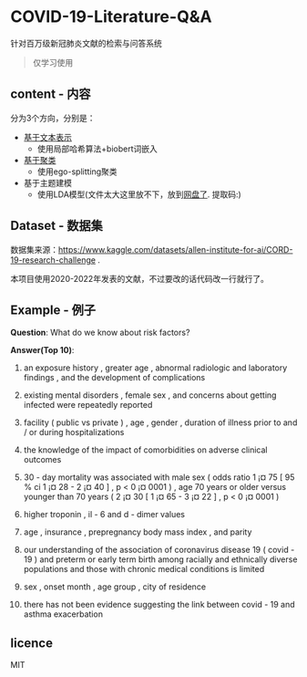 # COVID-19-Literature-Q&A
针对百万级新冠肺炎文献的检索与问答系统

> 仅学习使用

## content - 内容

分为3个方向，分别是：
- [基于文本表示](https://github.com/Robin-WZQ/COVID-19-Literature-QA/tree/main/Word_Representation)
  - 使用局部哈希算法+biobert词嵌入
- [基于聚类](https://github.com/Robin-WZQ/COVID-19-Literature-QA/tree/main/Clustering)
  - 使用ego-splitting聚类
- 基于主题建模
  - 使用LDA模型(文件太大这里放不下，放到[网盘了](). 提取码:)

## Dataset - 数据集

数据集来源：https://www.kaggle.com/datasets/allen-institute-for-ai/CORD-19-research-challenge .

本项目使用2020-2022年发表的文献，不过要改的话代码改一行就行了。

## Example - 例子

**Question**: What do we know about risk factors?

**Answer(Top 10)**:

1. an exposure history , greater age , abnormal radiologic and laboratory findings , and the development of complications

2. existing mental disorders , female sex , and concerns about getting infected were repeatedly reported

3. facility ( public vs private ) , age , gender , duration of illness prior to and / or during hospitalizations

4. the knowledge of the impact of comorbidities on adverse clinical outcomes

5. 30 - day mortality was associated with male sex ( odds ratio 1 ¡¤ 75 [ 95 % ci 1 ¡¤ 28 - 2 ¡¤ 40 ] , p < 0 ¡¤ 0001 ) , age 70 years or older versus younger than 70 years ( 2 ¡¤ 30 [ 1 ¡¤ 65 - 3 ¡¤ 22 ] , p < 0 ¡¤ 0001 )

6. higher troponin , il - 6 and d - dimer values

7. age , insurance , prepregnancy body mass index , and parity

8. our understanding of the association of coronavirus disease 19 ( covid - 19 ) and preterm or early term birth among racially and ethnically diverse populations and those with chronic medical conditions is limited

9. sex , onset month , age group , city of residence

10. there has not been evidence suggesting the link between covid - 19 and asthma exacerbation

## licence
MIT
